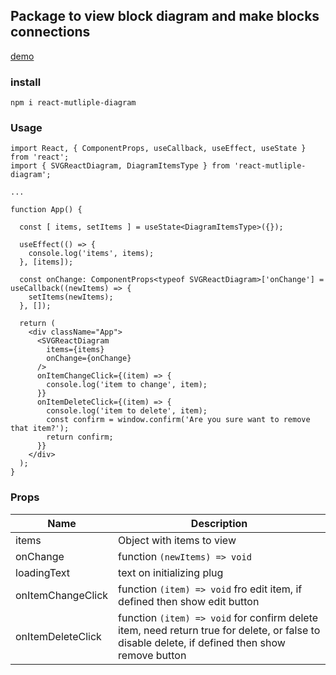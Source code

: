 ## Package to view block diagram and make blocks connections
[demo](https://zykli.github.io/react-diagram/demo/)

### install
```
npm i react-mutliple-diagram
```

### Usage
```
import React, { ComponentProps, useCallback, useEffect, useState } from 'react';
import { SVGReactDiagram, DiagramItemsType } from 'react-mutliple-diagram';

...

function App() {

  const [ items, setItems ] = useState<DiagramItemsType>({});

  useEffect(() => {
    console.log('items', items);
  }, [items]);

  const onChange: ComponentProps<typeof SVGReactDiagram>['onChange'] = useCallback((newItems) => {
    setItems(newItems);
  }, []);

  return (
    <div className="App">
      <SVGReactDiagram
        items={items}
        onChange={onChange}
      />
      onItemChangeClick={(item) => {
        console.log('item to change', item);
      }}
      onItemDeleteClick={(item) => {
        console.log('item to delete', item);
        const confirm = window.confirm('Are you sure want to remove that item?');
        return confirm;
      }}
    </div>
  );
}
```

### Props
| Name  | Description |
| ------------- | ------------- |
| items  | Object with items to view |
| onChange  | function `(newItems) => void`  |
| loadingText  | text on initializing plug  |
| onItemChangeClick  | function `(item) => void` fro edit item, if defined then show edit button |
| onItemDeleteClick  | function `(item) => void` for confirm delete item, need return true for delete, or false to disable delete, if defined then show remove button |
